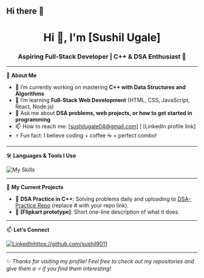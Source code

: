 ## Hi there 👋

<h1 align="center">Hi 👋, I'm [Sushil Ugale]</h1>
<h3 align="center">Aspiring Full-Stack Developer | C++ & DSA Enthusiast 🚀</h3>

---

🌟 **About Me**
- 🔭 I’m currently working on mastering **C++ with Data Structures and Algorithms**
- 🌱 I’m learning **Full-Stack Web Development** (HTML, CSS, JavaScript, React, Node.js)
- 💬 Ask me about **DSA problems, web projects, or how to get started in programming**
- 📫 How to reach me: [sushilugale04@gmail.com] | [LinkedIn profile link]
- ⚡ Fun fact: I believe coding + coffee ☕ = perfect combo!

---

🛠️ **Languages & Tools I Use**
<p>
  <img src="https://skillicons.dev/icons?i=cpp,html,css,js,react,nodejs,git,github,vscode" alt="My Skills" />
</p>

---

📌 **My Current Projects**
- 🔹 **DSA Practice in C++**: Solving problems daily and uploading to [DSA-Practice Repo](#) (replace # with your repo link).
- 🔹 **[Flipkart prototype]**: Short one-line description of what it does.

---

📫 **Let’s Connect**
<p>
  <a href="https://linkedin.com/in/YOUR_LINKEDIN"><img src="https://img.shields.io/badge/-LinkedIn-blue?style=flat-square&logo=linkedin" alt="LinkedIn">https://github.com/sushil9011</a>
  <a href="sushilugale04@gmail.com"></a>
</p>

---

✨ *Thanks for visiting my profile! Feel free to check out my repositories and give them a ⭐ if you find them interesting!*
